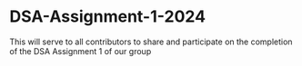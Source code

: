 # DSA-Assignment-1-2024
This will serve to all contributors to share and participate on the completion of the DSA Assignment 1 of our group
